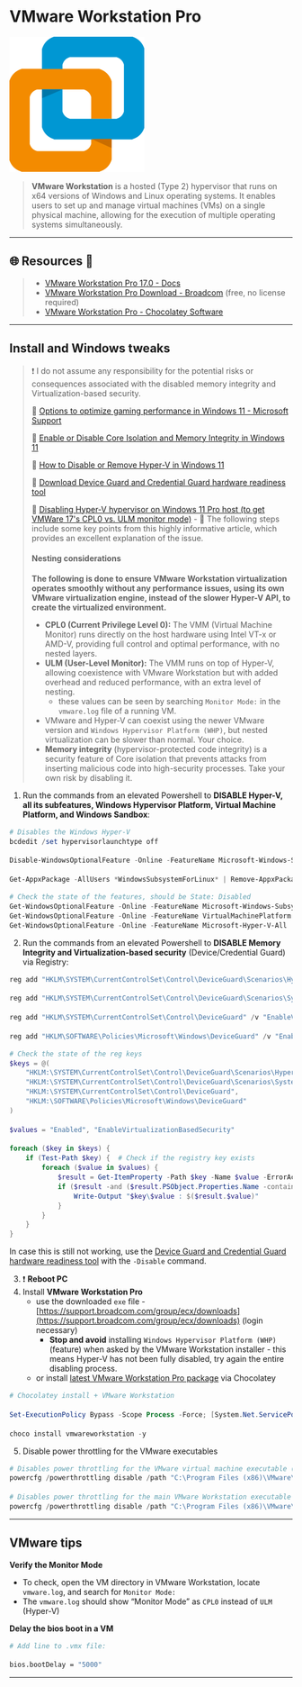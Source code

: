 # VMware Workstation Pro

![vmware.com](.gitbook/assets/vmware_workstation.png)

> **VMware Workstation** is a hosted (Type 2) hypervisor that runs on x64 versions of Windows and Linux operating systems. It enables users to set up and manage virtual machines (VMs) on a single physical machine, allowing for the execution of multiple operating systems simultaneously.

***

## 🌐 Resources 🔗

> * [VMware Workstation Pro 17.0 - Docs](https://techdocs.broadcom.com/us/en/vmware-cis/desktop-hypervisors/workstation-pro/17-0.html)
> * [VMware Workstation Pro Download - Broadcom](https://support.broadcom.com/group/ecx/downloads) (free, no license required)
> * [VMware Workstation Pro - Chocolatey Software](https://community.chocolatey.org/packages/vmwareworkstation)

***

## Install and Windows tweaks

> ❗ I do not assume any responsibility for the potential risks or consequences associated with the disabled memory integrity and Virtualization-based security.
>
> 🔗 [Options to optimize gaming performance in Windows 11 - Microsoft Support](https://support.microsoft.com/en-us/windows/options-to-optimize-gaming-performance-in-windows-11-a255f612-2949-4373-a566-ff6f3f474613)
>
> 🔗 [Enable or Disable Core Isolation and Memory Integrity in Windows 11](https://www.thewindowsclub.com/core-isolation-and-memory-integrity-in-windows-10)
>
> 🔗 [How to Disable or Remove Hyper-V in Windows 11](https://www.makeuseof.com/windows-11-disable-hyper-v/)
>
> 🔗 [Download Device Guard and Credential Guard hardware readiness tool](https://www.microsoft.com/en-us/download/details.aspx?id=53337)
>
> 🔗 [Disabling Hyper-V hypervisor on Windows 11 Pro host (to get VMWare 17's CPL0 vs. ULM monitor mode)](https://community.broadcom.com/vmware-cloud-foundation/discussion/disabling-hyper-v-hypervisor-on-windows-11-pro-host-to-get-vmware-17s-cpl0-vs-ulm-monitor-mode) - 📌 The following steps include some key points from this highly informative article, which provides an excellent explanation of the issue.
>
> #### Nesting considerations
>
> **The following is done to ensure VMware Workstation virtualization operates smoothly without any performance issues, using its own VMware virtualization engine, instead of the slower Hyper-V API, to create the virtualized environment.**
>
> * **CPL0 (Current Privilege Level 0):** The VMM (Virtual Machine Monitor) runs directly on the host hardware using Intel VT-x or AMD-V, providing full control and optimal performance, with no nested layers.
> * **ULM (User-Level Monitor):** The VMM runs on top of Hyper-V, allowing coexistence with VMware Workstation but with added overhead and reduced performance, with an extra level of nesting.
>   * these values can be seen by searching `Monitor Mode:` in the `vmware.log` file of a running VM.
> * VMware and Hyper-V can coexist using the newer VMware version and `Windows Hypervisor Platform (WHP)`, but nested virtualization can be slower than normal. Your choice.
> * **Memory integrity** (hypervisor-protected code integrity) is a security feature of Core isolation that prevents attacks from inserting malicious code into high-security processes. Take your own risk by disabling it.

1. Run the commands from an elevated Powershell to **DISABLE Hyper-V, all its subfeatures, Windows Hypervisor Platform, Virtual Machine Platform, and Windows Sandbox**:

```powershell
# Disables the Windows Hyper-V
bcdedit /set hypervisorlaunchtype off

Disable-WindowsOptionalFeature -Online -FeatureName Microsoft-Windows-Subsystem-Linux,VirtualMachinePlatform,Microsoft-Hyper-V-All -NoRestart

Get-AppxPackage -AllUsers *WindowsSubsystemForLinux* | Remove-AppxPackage -AllUsers
```

```powershell
# Check the state of the features, should be State: Disabled
Get-WindowsOptionalFeature -Online -FeatureName Microsoft-Windows-Subsystem-Linux
Get-WindowsOptionalFeature -Online -FeatureName VirtualMachinePlatform
Get-WindowsOptionalFeature -Online -FeatureName Microsoft-Hyper-V-All
```

2. Run the commands from an elevated Powershell to **DISABLE Memory Integrity and Virtualization-based security** (Device/Credential Guard) via Registry:

```powershell
reg add "HKLM\SYSTEM\CurrentControlSet\Control\DeviceGuard\Scenarios\HypervisorEnforcedCodeIntegrity" /v "Enabled" /t REG_DWORD /d 0 /f

reg add "HKLM\SYSTEM\CurrentControlSet\Control\DeviceGuard\Scenarios\SystemGuard" /v "Enabled" /t REG_DWORD /d 0 /f

reg add "HKLM\SYSTEM\CurrentControlSet\Control\DeviceGuard" /v "EnableVirtualizationBasedSecurity" /t REG_DWORD /d 0 /f

reg add "HKLM\SOFTWARE\Policies\Microsoft\Windows\DeviceGuard" /v "EnableVirtualizationBasedSecurity" /t REG_DWORD /d 0 /f
```

```powershell
# Check the state of the reg keys
$keys = @(
    "HKLM:\SYSTEM\CurrentControlSet\Control\DeviceGuard\Scenarios\HypervisorEnforcedCodeIntegrity",
    "HKLM:\SYSTEM\CurrentControlSet\Control\DeviceGuard\Scenarios\SystemGuard",
    "HKLM:\SYSTEM\CurrentControlSet\Control\DeviceGuard",
    "HKLM:\SOFTWARE\Policies\Microsoft\Windows\DeviceGuard"
)

$values = "Enabled", "EnableVirtualizationBasedSecurity"

foreach ($key in $keys) {
    if (Test-Path $key) {  # Check if the registry key exists
        foreach ($value in $values) {
            $result = Get-ItemProperty -Path $key -Name $value -ErrorAction SilentlyContinue
            if ($result -and ($result.PSObject.Properties.Name -contains $value)) {
                Write-Output "$key\$value : $($result.$value)"
            }
        }
    }
}
```

In case this is still not working, use the [Device Guard and Credential Guard hardware readiness tool](https://www.microsoft.com/en-us/download/details.aspx?id=53337) with the `-Disable` command.

3. ❗ **Reboot PC**
4. Install **VMware Workstation Pro**
   * use the downloaded `exe` file - [https://support.broadcom.com/group/ecx/downloads](https://support.broadcom.com/group/ecx/downloads) (login necessary)
     * **Stop and avoid** installing `Windows Hypervisor Platform (WHP)` (feature) when asked by the VMware Workstation installer - this means Hyper-V has not been fully disabled, try again the entire disabling process.
   * or install [latest VMware Workstation Pro package](https://community.chocolatey.org/packages/vmwareworkstation) via Chocolatey

```powershell
# Chocolatey install + VMware Workstation

Set-ExecutionPolicy Bypass -Scope Process -Force; [System.Net.ServicePointManager]::SecurityProtocol = [System.Net.ServicePointManager]::SecurityProtocol -bor 3072; iex ((New-Object System.Net.WebClient).DownloadString('https://community.chocolatey.org/install.ps1'))

choco install vmwareworkstation -y
```

5. Disable power throttling for the VMware executables

```powershell
# Disables power throttling for the VMware virtual machine executable (64-bit version)
powercfg /powerthrottling disable /path "C:\Program Files (x86)\VMware\VMware Workstation\x64\vmware-vmx.exe"

# Disables power throttling for the main VMware Workstation executable
powercfg /powerthrottling disable /path "C:\Program Files (x86)\VMware\VMware Workstation\vmware.exe"
```

***

## VMware tips

**Verify the Monitor Mode**

* To check, open the VM directory in VMware Workstation, locate `vmware.log`, and search for `Monitor Mode:`
* The `vmware.log` should show “Monitor Mode” as `CPL0` instead of `ULM` (Hyper-V)

**Delay the bios boot in a VM**

```bash
# Add line to .vmx file:

bios.bootDelay = "5000"
```

***
